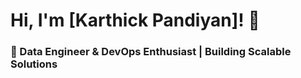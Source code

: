 # Hi, I'm [Karthick Pandiyan]! 👋  

### 🚀 Data Engineer & DevOps Enthusiast | Building Scalable Solutions
